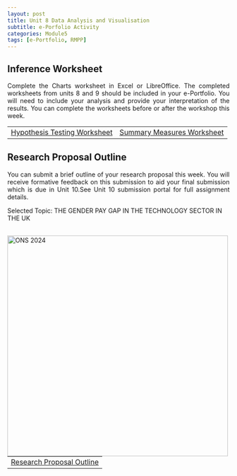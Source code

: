```yaml
---
layout: post
title: Unit 8 Data Analysis and Visualisation
subtitle: e-Porfolio Activity
categories: Module5
tags: [e-Portfolio, RMPP]
---
```

<html lang="en">



<body>



<h2>Inference Worksheet</h2>

<p style="text-align: justify;">Complete the Charts worksheet in Excel or LibreOffice. The completed worksheets from units 8 and 9 should be included in your e-Portfolio. You will need to include your analysis and provide your interpretation of the results. You can complete the worksheets before or after the workshop this week.</p>

<table>
    <tr>
       <td> <a href="../../../../artefacts/RMPP-Unit05-e-Portfolio Activity Reflective Activity 2.pdf" target="_blank" class="button large">Hypothesis Testing Worksheet</a></td> 
      <td> <a href="../../../../artefacts/RMPP-Unit05-e-Portfolio Activity Reflective Activity 2.pdf" target="_blank" class="button large">Summary Measures Worksheet</a></td> 
    </tr>
</table>

<h2>Research Proposal Outline</h2>

<p style="text-align: justify;"> You can submit a brief outline of your research proposal this week. You will receive formative feedback on this submission to aid your final submission which is due in Unit 10.See Unit 10 submission portal for full assignment details.</p>

<p>Selected Topic: THE GENDER PAY GAP IN THE TECHNOLOGY SECTOR IN THE UK </p>
<br>

<img src="../../../../artefacts/RMPP_Gender_Pay.png" alt="ONS 2024" width="500" align="left">

<br>

<table>
    <tr>
       <td> <a href="../../../../artefacts/RMPP_Unit08-ResearchProposal_Outline.pdf" target="_blank" class="button large">Research Proposal Outline</a></td> 
    </tr>
</table>



</body>
</html>



